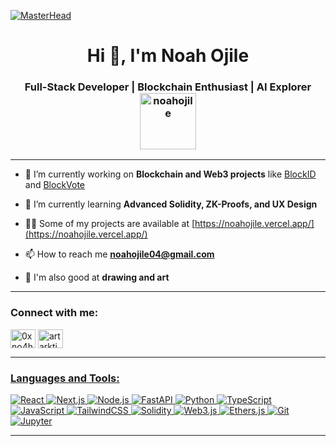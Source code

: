 [![MasterHead](https://qph.cf2.quoracdn.net/main-qimg-8bcfaef95f0b4d36d0c13794c0b23f05)](https://noahojile.vercel.app)

<h1 align="center">Hi 👋, I'm Noah Ojile</h1>

<h3 align="center">
  Full-Stack Developer | Blockchain Enthusiast | AI Explorer
  <img src="https://komarev.com/ghpvc/?username=noahojile&label=Profile%20views&color=0e75b6&style=flat-square" alt="noahojile" width="90"/>
</h3>

---

- 🔭 I’m currently working on **Blockchain and Web3 projects** like [BlockID](https://blockidnoah.vercel.app) and [BlockVote](http://blockvotezero.vercel.app)

- 🌱 I’m currently learning **Advanced Solidity, ZK-Proofs, and UX Design**

- 👨‍💻 Some of my projects are available at [https://noahojile.vercel.app/](https://noahojile.vercel.app/)

- 📫 How to reach me **noahojile04@gmail.com**

- 🎨 I'm also good at **drawing and art**

---

<h3 align="left">Connect with me:</h3>
<p align="left">
<a href="https://x.com/oxno4h" target="blank"><img align="center" src="https://raw.githubusercontent.com/rahuldkjain/github-profile-readme-generator/master/src/images/icons/Social/twitter.svg" alt="0xno4h" height="30" width="40" /></a>
<a href="https://instagram.com/0xno4h" target="blank"><img align="center" src="https://raw.githubusercontent.com/rahuldkjain/github-profile-readme-generator/master/src/images/icons/Social/instagram.svg" alt="artarktion" height="30" width="40" />
</p>

---

<h3 align="left">Languages and Tools:</h3>
<p align="left">
  <img src="https://img.shields.io/badge/React-20232A?style=flat&logo=react&logoColor=61DAFB&labelColor=20232A&color=20232A&style=for-the-badge&logoWidth=20&borderRadius=9999" alt="React" />
  <img src="https://img.shields.io/badge/Next.js-000000?style=flat&logo=next.js&logoColor=white&labelColor=000000&borderRadius=9999" alt="Next.js" />
  <img src="https://img.shields.io/badge/Node.js-339933?style=flat&logo=node.js&logoColor=white&labelColor=339933&borderRadius=9999" alt="Node.js" />
  <img src="https://img.shields.io/badge/FastAPI-009688?style=flat&logo=fastapi&logoColor=white&labelColor=009688&borderRadius=9999" alt="FastAPI" />
  <img src="https://img.shields.io/badge/Python-3670A0?style=flat&logo=python&logoColor=ffdd54&labelColor=3670A0&borderRadius=9999" alt="Python" />
  <img src="https://img.shields.io/badge/TypeScript-3178C6?style=flat&logo=typescript&logoColor=white&labelColor=3178C6&borderRadius=9999" alt="TypeScript" />
  <img src="https://img.shields.io/badge/JavaScript-F7DF1E?style=flat&logo=javascript&logoColor=black&labelColor=F7DF1E&borderRadius=9999" alt="JavaScript" />
  <img src="https://img.shields.io/badge/Tailwind_CSS-38B2AC?style=flat&logo=tailwind-css&logoColor=white&labelColor=38B2AC&borderRadius=9999" alt="TailwindCSS" />
  <img src="https://img.shields.io/badge/Solidity-363636?style=flat&logo=solidity&logoColor=white&labelColor=363636&borderRadius=9999" alt="Solidity" />
  <img src="https://img.shields.io/badge/Web3.js-F16822?style=flat&logo=web3.js&logoColor=white&labelColor=F16822&borderRadius=9999" alt="Web3.js" />
  <img src="https://img.shields.io/badge/Ethers.js-3C3C3D?style=flat&logo=ethereum&logoColor=white&labelColor=3C3C3D&borderRadius=9999" alt="Ethers.js" />
  <img src="https://img.shields.io/badge/Git-F05032?style=flat&logo=git&logoColor=white&labelColor=F05032&borderRadius=9999" alt="Git" />
  <img src="https://img.shields.io/badge/Jupyter-F37626?style=flat&logo=jupyter&logoColor=white&labelColor=F37626&borderRadius=9999" alt="Jupyter" />
</p>

---
